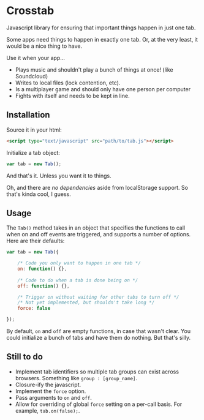 Crosstab
========

Javascript library for ensuring that important things happen in just one tab.

Some apps need things to happen in exactly one tab. Or, at the very least, it
would be a nice thing to have. 

Use it when your app...

 - Plays music and shouldn't play a bunch of things at once! (like Soundcloud)
 - Writes to local files (lock contention, etc).
 - Is a multiplayer game and should only have one person per computer
 - Fights with itself and needs to be kept in line.


Installation
------------

Source it in your html:

```html
<script type="text/javascript" src="path/to/tab.js"></script>
```

Initialize a tab object:

```javascript
var tab = new Tab();
```

And that's it. Unless you want it to things.

Oh, and there are *no dependencies* aside from localStorage support. 
So that's kinda cool, I guess.


Usage
-----

The ```Tab()``` method takes in an object that specifies the functions to call
when on and off events are triggered, and supports a number of options.
Here are their defaults:

```javascript
var tab = new Tab({

	/* Code you only want to happen in one tab */
	on: function() {},
	
	/* Code to do when a tab is done being on */
	off: function() {},

	/* Trigger on without waiting for other tabs to turn off */
	/* Not yet implemented, but shouldn't take long */  
	force: false

});
```

By default, ```on``` and ```off``` are empty functions, in case that wasn't clear.
You could initialize a bunch of tabs and have them do nothing. But that's silly. 


Still to do
-----------

 - Implement tab identifiers so multiple tab groups can exist across browsers. 
 	Something like ```group : [group_name]```.
 - Closure-ify the javascript.
 - Implement the ```force``` option.
 - Pass arguments to ```on``` and ```off```.
 - Allow for overriding of global ```force``` setting on a per-call basis.
 	For example, ```tab.on(false);```.
